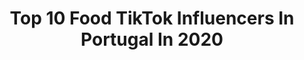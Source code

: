 ---
title: Top 10 Food TikTok Influencers In Portugal In 2020
description: >-
  Find top food TikTok influencers in Portugal in 2020. Most popular hashtags: #love #food #funny #corona.
platform: TikTok
profiles:
  - username: "claracarpegiani"
    fullname: >-
      Clara Carpegiani
    location: "Portugal"
    followers: 2539
    engagement: 695
    commentsToLikes: 0.019549
    id: ckace972qlqy40i782py22g8d
    verified: false
    hashtags: "#pancake, #malfatti, #portugal, #noflour"
  - username: "rissoisecroquetes"
    fullname: >-
      Rissois e Croquetes
    location: "Portugal"
    followers: 4007
    engagement: 1245
    commentsToLikes: 0.006830
    id: cka0fwep31lgf0i78yejo6x8n
    verified: false
    hashtags: "#dancing, #brick, #clean, #orangesurgery"
  - username: "diy4fun"
    fullname: >-
      DIY4Fun
    location: "Portugal"
    followers: 62461
    engagement: 1633
    commentsToLikes: 0.009612
    id: ck94kinoevazo0j78f30g5cjc
    verified: false
    hashtags: "#table, #beach, #diycraft, #quartz"
  - username: "saratapes"
    fullname: >-
      Sara Tapes
    location: "Portugal"
    followers: 31902
    engagement: 1029
    commentsToLikes: 0.022129
    id: cka0fojld0l440i78r3qd2zs4
    verified: false
    hashtags: "#perguntas, #madewithlove, #friendzone, #singwithme"
  - username: "realgonolivier"
    fullname: >-
      Gonolivier
    location: "Portugal"
    followers: 70012
    engagement: 958
    commentsToLikes: 0.009506
    id: ckai478vjmtot0i780mqf37iz
    verified: false
    hashtags: "#greenscreen, #gloup, #balenciaga, #howtostylehair"
  - username: "irisloveunicorns"
    fullname: >-
      Ines Silva
    location: "Portugal"
    followers: 33777
    engagement: 934
    commentsToLikes: 0.006104
    id: cka6nwrfkd5ft0i782ax1h0xa
    verified: false
    hashtags: "#food, #haircolor, #hairchange, #fashiondesigner"
  - username: "wwfuncomedy"
    fullname: >-
      worldwildfuncomedy
    location: "Portugal"
    followers: 11720
    engagement: 535
    commentsToLikes: 0.014763
    id: cka0y0cr89a2i0i78067qpr3c
    verified: false
    hashtags: "#shitshow, #girls, #petlife, #snake"
  - username: "trainermiguel24"
    fullname: >-
      Sérgio Miguel Melo
    location: "Portugal"
    followers: 65371
    engagement: 322
    commentsToLikes: 0.012750
    id: ck9feix4tt6kr0j78wnl46uk0
    verified: false
    hashtags: "#pushup, #chalange, #ceoof, #porto"
  - username: "comewithus.pt"
    fullname: >-
      FRANCISCO & LUÍSA
    location: "Portugal"
    followers: 5587
    engagement: 412
    commentsToLikes: 0.014407
    id: ck9fg81rk0mwt0j787b2k4cpa
    verified: false
    hashtags: "#viral, #foodporn, #quarentineweek, #tiktokmalaysia"
  - username: "mafalda_teixeira"
    fullname: >-
      Mafalda Teixeira
    location: "Portugal"
    followers: 70172
    engagement: 590
    commentsToLikes: 0.006447
    id: ck9gsj7a9iolh0j78a1gkbqaw
    verified: false
    hashtags: "#frozen, #workout, #losecontrol, #gabrielkapinha"
---